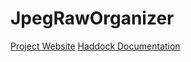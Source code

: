 # JpegRawOrganizer
[Project Website](https://ob-fun-ws17.github.io/studienarbeit-haskell_io/)
[Haddock Documentation](./docs/haddock/index.html)
